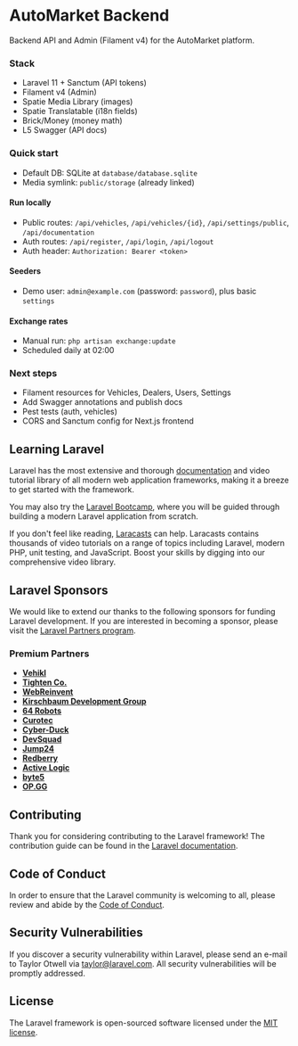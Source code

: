 # AutoMarket Backend

Backend API and Admin (Filament v4) for the AutoMarket platform.

### Stack
- Laravel 11 + Sanctum (API tokens)
- Filament v4 (Admin)
- Spatie Media Library (images)
- Spatie Translatable (i18n fields)
- Brick/Money (money math)
- L5 Swagger (API docs)

### Quick start
- Default DB: SQLite at `database/database.sqlite`
- Media symlink: `public/storage` (already linked)

#### Run locally
- Public routes: `/api/vehicles`, `/api/vehicles/{id}`, `/api/settings/public`, `/api/documentation`
- Auth routes: `/api/register`, `/api/login`, `/api/logout`
- Auth header: `Authorization: Bearer <token>`

#### Seeders
- Demo user: `admin@example.com` (password: `password`), plus basic `settings`

#### Exchange rates
- Manual run: `php artisan exchange:update`
- Scheduled daily at 02:00

### Next steps
- Filament resources for Vehicles, Dealers, Users, Settings
- Add Swagger annotations and publish docs
- Pest tests (auth, vehicles)
- CORS and Sanctum config for Next.js frontend

## Learning Laravel

Laravel has the most extensive and thorough [documentation](https://laravel.com/docs) and video tutorial library of all modern web application frameworks, making it a breeze to get started with the framework.

You may also try the [Laravel Bootcamp](https://bootcamp.laravel.com), where you will be guided through building a modern Laravel application from scratch.

If you don't feel like reading, [Laracasts](https://laracasts.com) can help. Laracasts contains thousands of video tutorials on a range of topics including Laravel, modern PHP, unit testing, and JavaScript. Boost your skills by digging into our comprehensive video library.

## Laravel Sponsors

We would like to extend our thanks to the following sponsors for funding Laravel development. If you are interested in becoming a sponsor, please visit the [Laravel Partners program](https://partners.laravel.com).

### Premium Partners

- **[Vehikl](https://vehikl.com/)**
- **[Tighten Co.](https://tighten.co)**
- **[WebReinvent](https://webreinvent.com/)**
- **[Kirschbaum Development Group](https://kirschbaumdevelopment.com)**
- **[64 Robots](https://64robots.com)**
- **[Curotec](https://www.curotec.com/services/technologies/laravel/)**
- **[Cyber-Duck](https://cyber-duck.co.uk)**
- **[DevSquad](https://devsquad.com/hire-laravel-developers)**
- **[Jump24](https://jump24.co.uk)**
- **[Redberry](https://redberry.international/laravel/)**
- **[Active Logic](https://activelogic.com)**
- **[byte5](https://byte5.de)**
- **[OP.GG](https://op.gg)**

## Contributing

Thank you for considering contributing to the Laravel framework! The contribution guide can be found in the [Laravel documentation](https://laravel.com/docs/contributions).

## Code of Conduct

In order to ensure that the Laravel community is welcoming to all, please review and abide by the [Code of Conduct](https://laravel.com/docs/contributions#code-of-conduct).

## Security Vulnerabilities

If you discover a security vulnerability within Laravel, please send an e-mail to Taylor Otwell via [taylor@laravel.com](mailto:taylor@laravel.com). All security vulnerabilities will be promptly addressed.

## License

The Laravel framework is open-sourced software licensed under the [MIT license](https://opensource.org/licenses/MIT).

